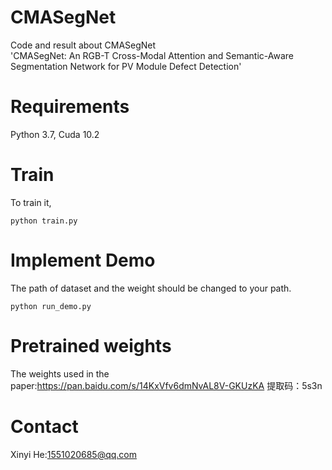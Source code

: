 # CMASegNet
Code and result about CMASegNet<br>
'CMASegNet: An RGB-T Cross-Modal Attention and Semantic-Aware Segmentation Network for PV Module Defect Detection'

# Requirements
Python 3.7, Cuda 10.2

# Train
To train it,

    python train.py
    


# Implement Demo

The path of dataset and the weight should be changed to your path.

    python run_demo.py


# Pretrained weights
The weights used in the paper:https://pan.baidu.com/s/14KxVfv6dmNvAL8V-GKUzKA 
提取码：5s3n

# Contact
Xinyi He:1551020685@qq.com
